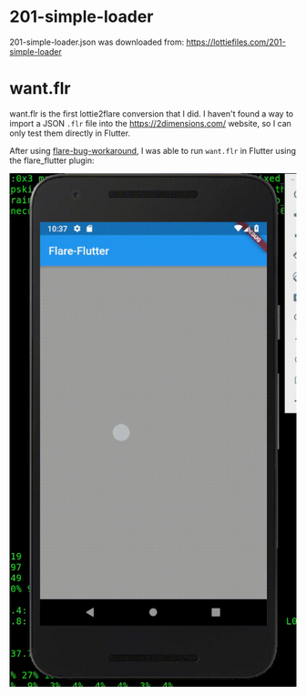 # 201-simple-loader

201-simple-loader.json was downloaded from:
https://lottiefiles.com/201-simple-loader

# want.flr

want.flr is the first lottie2flare conversion that I did.
I haven't found a way to import a JSON `.flr` file into
the https://2dimensions.com/ website, so I can only test
them directly in Flutter.

After using [flare-bug-workaround](/cmd/flare-bug-workaround),
I was able to run `want.flr` in Flutter using the flare_flutter
plugin:

![201-simple-loader](201-simple-loader.gif)
